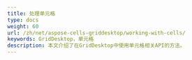 ```yaml
---
title: 处理单元格
type: docs
weight: 60
url: /zh/net/aspose-cells-griddesktop/working-with-cells/
keywords: GridDesktop，单元格
description: 本文介绍了在GridDesktop中使用单元格相关API的方法。
---
```



